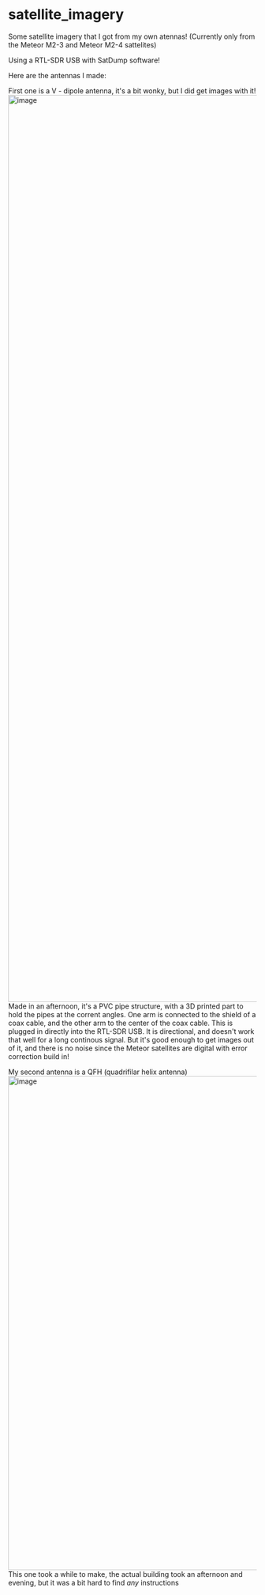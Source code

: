 # satellite_imagery
Some satellite imagery that I got from my own atennas! (Currently only from the Meteor M2-3 and Meteor M2-4 sattelites)

Using a RTL-SDR USB with SatDump software!

Here are the antennas I made:

First one is a V - dipole antenna, it's a bit wonky, but I did get images with it!
<img width="3264" height="1836" alt="image" src="https://github.com/user-attachments/assets/c902f5cb-a1c9-4fd5-a13d-394c46034491" />
Made in an afternoon, it's a PVC pipe structure, with a 3D printed part to hold the pipes at the corrent angles. One arm is connected to the shield of a coax cable, and the other arm to the center of the coax cable. This is plugged in directly into the RTL-SDR USB. It is directional, and doesn't work that well for a long continous signal. But it's good enough to get images out of it, and there is no noise since the Meteor satellites are digital with error correction build in!

My second antenna is a QFH (quadrifilar helix antenna)
<img width="1000" alt="image" src="https://github.com/user-attachments/assets/529e6c81-7660-4abb-a0a0-d0f5817b97e2" />
This one took a while to make, the actual building took an afternoon and evening, but it was a bit hard to find *any* instructions
